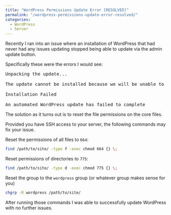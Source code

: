 ```yaml
---
title: "WordPress Permissions Update Error [RESOLVED]"
permalink: "/wordpress-permissions-update-error-resolved/"
categories:
  - WordPress
  - Server
---
```


Recently I ran into an issue where an installation of WordPress that had never had any issues updating stopped being able to update via the admin update button.

Specifically these were the errors I would see:

<pre>
Unpacking the update...

The update cannot be installed because we will be unable to copy some files. This is usually due to inconsistent file permissions.: wp-admin/includes/update-core.php

Installation Failed

An automated WordPress update has failed to complete</pre>

The solution as it turns out is to reset the file permissions on the core files.

Provided you have SSH access to your server, the following commands may fix your issue.

Reset the permissions of all files to `664`:

```bash
find /path/to/site/ -type f -exec chmod 664 {} \;
```

Reset permissions of directories to `775`:

```bash
find /path/to/site/ -type d -exec chmod 775 {} \;
```

Reset the group to the `wordpress` group (or whatever group makes sense for you)

```bash
chgrp -R wordpress /path/to/site/
```

After running those commands I was able to successfully update WordPress with no further issues.